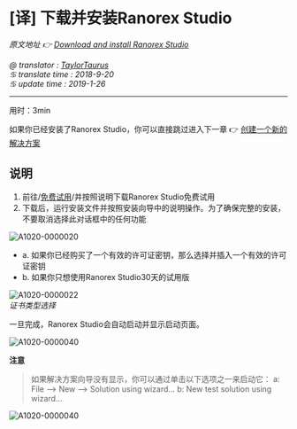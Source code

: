# [译] 下载并安装Ranorex Studio

*原文地址 👉 [Download and install Ranorex Studio][0]*

*@ translator : [TaylorTaurus](https://github.com/taylortaurus)*    
*♋ translate time : 2018-9-20*  
*♋ update time : 2019-1-26*    

---

用时：3min

如果你已经安装了Ranorex Studio，你可以直接跳过进入下一章 👉 [创建一个新的解决方案][1]

## 说明

1. 前往/[免费试用][2]/并按照说明下载Ranorex Studio免费试用
2. 下载后，运行安装文件并按照安装向导中的说明操作。为了确保完整的安装，不要取消选择此对话框中的任何功能

![A1020-0000020](https://gitee.com/taylortaurus/RX_UserGuide_GitBook_Picbed/raw/master/Ranorizeyourselfin20minutes/A1020-0000020.png)  

- a. 如果你已经购买了一个有效的许可证密钥，那么选择并插入一个有效的许可证密钥
- b. 如果你只想使用Ranorex Studio30天的试用版

![A1020-0000022](https://gitee.com/taylortaurus/RX_UserGuide_GitBook_Picbed/raw/master/Ranorizeyourselfin20minutes/A1020-0000022.png)  
*证书类型选择*  

一旦完成，Ranorex Studio会自动启动并显示启动页面。

![A1020-0000040](https://gitee.com/taylortaurus/RX_UserGuide_GitBook_Picbed/raw/master/Ranorizeyourselfin20minutes/A1020-0000040.png)  

**注意**   
> 如果解决方案向导没有显示，你可以通过单击以下选项之一来启动它：
> a: File --> New --> Solution using wizard...
> b: New test solution using wizard...

![A1020-0000040](https://gitee.com/taylortaurus/RX_UserGuide_GitBook_Picbed/raw/master/Ranorizeyourselfin20minutes/A1020-0000050.png)  

[0]: https://www.ranorex.com/help/latest/ranorex-studio-fundamentals/ranorex-studio-fundamentals/1-download-install-ranorex-studio/
[1]: ./2-create-new-solution.md
[2]: https://www.ranorex.com/free-trial/